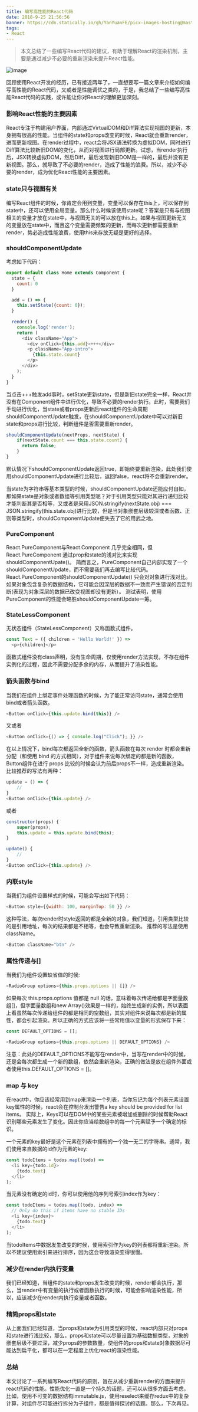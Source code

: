 ```yaml
---
title: 编写高性能的React代码
date: 2018-9-25 21:56:56
banner: https://cdn.statically.io/gh/YanYuanFE/picx-images-hosting@master/20231128/react.vrvfir1nugw.webp
tags:
- React
---
```

> 本文总结了一些编写React代码的建议，有助于理解React的渲染机制，主要是通过减少不必要的重新渲染来提升React性能。

![image](https://cdn.statically.io/gh/YanYuanFE/picx-images-hosting@master/20231128/react.vrvfir1nugw.webp)

<!--more-->

回顾使用React开发的经历，已有接近两年了，一直想要写一篇文章来介绍如何编写高性能的React代码，又或者是性能调优之类的，于是，我总结了一些编写高性能React代码的实践，或许能让你对React的理解更加深刻。

### 影响React性能的主要因素
React专注于构建用户界面，内部通过VirtualDOM和Diff算法实现视图的更新，本身拥有很高的性能。当组件的state和props改变的时候，React就会重新render，进而更新视图。在render过程中，react会将JSX语法转换为虚拟DOM，同时进行Diff算法比较新旧DOM的变化，从而对视图进行局部更新。试想，当render执行后，JSX转换虚拟DOM，然后Diff，最后发现新旧DOM是一样的，最后并没有更新视图。那么，就导致了不必要的render，造成了性能的浪费。所以，减少不必要的render，成为优化React性能的主要因素。

### state只与视图有关
编写React组件的时候，你肯定会用到变量，变量可以保存在this上，可以保存到state中，还可以使用全局变量。那么什么时候该使用state呢？答案是只有与视图相关的变量才放在state中，与视图无关的可以放在this上。如果与视图更新无关的变量放在state中，而且这个变量需要频繁的更新，而每次更新都需要重新render，势必造成性能浪费，使用this来存放无疑是更好的选择。

### shouldComponentUpdate
考虑如下代码：

``` js
export default class Home extends Component {
  state = {
    count: 0
  }

  add = () => {
    this.setState({count: 0});
  }
  
  render() {
    console.log('render');
    return (
      <div className="App">
        <div onClick={this.add}>+++</div>
        <p className="App-intro">
          {this.state.count}
        </p>
      </div>
    );
  }
}
```
当点击+++触发add事时，setState更新state，但是新旧state完全一样，React并没有在Component组件中进行优化，导致不必要的render执行。此时，需要我们手动进行优化，当state或者props更新后react组件的生命周期shouldComponentUpdate触发，在shouldComponentUpdate中可以对新旧state和props进行比较，判断组件是否需要重新render。

``` js
shouldComponentUpdate(nextProps, nextState) {
    if(nextState.count === this.state.count) {
      return false;
    }
}
```
默认情况下shouldComponentUpdate返回true，即始终要重新渲染，此处我们使用shouldComponentUpdate进行比较后，返回false，react将不会重新render。

当state为字符串等基本类型的时候，shouldComponentUpdate还能应付自如，那如果state是对象或者数组等引用类型呢？对于引用类型只能对其进行递归比较才能判断其是否相等，又或者是采用JSON.stringify(nextState.obj) === JSON.stringify(this.state.obj)进行比较，但是当对象嵌套层级较深或者函数、正则等类型时，shouldComponentUpdate便失去了它的用武之地。

### PureComponent
React.PureComponent与React.Component 几乎完全相同，但React.PureComponent 通过prop和state的浅对比来实现 shouldComponentUpate()。
简而言之，PureComponent自己内部实现了一个shouldComponentUpdate，而不需要我们再去编写比较代码。
React.PureComponent的shouldComponentUpdate() 只会对对象进行浅对比。如果对象包含复杂的数据结构，它可能会因深层的数据不一致而产生错误的否定判断(表现为对象深层的数据已改变视图却没有更新）。
测试表明，使用PureComponent的性能会略胜shouldComponentUpdate一筹。


### StateLessComponent
无状态组件（StateLessComponent）又称函数式组件。

``` js
const Text = ({ children = 'Hello World!' }) =>
  <p>{children}</p>
```
函数式组件没有class声明，没有生命周期，仅使用render方法实现，不存在组件实例化的过程，因此不需要分配多余的内存，从而提升了渲染性能。


### 箭头函数与bind
当我们在组件上绑定事件处理函数的时候，为了能正常访问state，通常会使用bind或者箭头函数。

```js
<Button onClick={this.update.bind(this)} />
```
又或者

``` js
<Button onClick={() => { console.log("Click"); }} />
```

在以上情况下，bind每次都返回全新的函数，箭头函数在每次 render 时都会重新分配（和使用 bind 的方式相同），对于组件来说每次绑定的都是新的函数，Button组件在进行 props 比较的时候会认为前后props不一样，造成重新渲染。
比较推荐的写法有两种：

``` js
update = () => {
    //
}
<Button onClick={this.update} />
```
或者
``` js
constructor(props) {
    super(props);
    this.update = this.update.bind(this);
}

update() {
    //
}
<Button onClick={this.update} />
```

### 内联style
当我们为组件设置样式的时候，可能会写出如下代码：


``` js
<Button style={{width: 100, marginTop: 50 }} />
```
这种写法，每次render时style返回的都是全新的对象，我们知道，引用类型比较的是引用地址，每次的结果都是不相等，也会导致重新渲染。
推荐的写法是使用className。
```js
<Button className="btn" />
```

### 属性传递与[]

当我们为组件设置缺省值的时候:

``` js
<RadioGroup options={this.props.options || []} />
```

如果每次 this.props.options 值都是 null 的话，意味着每次传递给<RadioGroup />都是字面量数组[]，但字面量数组和new Array()效果是一样的，始终生成新的实例，所以表面上看虽然每次传递给组件的都是相同的空数组，其实对组件来说每次都是新的属性，都会引起渲染。所以正确的方式应该将一些常用值以变量的形式保存下来：

``` js
const DEFAULT_OPTIONS = [];

<RadioGroup options={this.props.options || DEFAULT_OPTIONS} />
```
<div class="tip">
注意：此处的DEFAULT_OPTIONS不能写在render中，当写在render中的时候，还是会每次都生成一个新的数组，依然会重新渲染，正确的做法是放在组件外面或者使用this.DEFAULT_OPTIONS = []。
</div>

### map 与 key
在react中，你应该经常用到map来渲染一个列表，当你忘记为每个列表元素设置key属性的时候，react会在控制台发出警告a key should be provided for list items。
实际上，Keys可以在DOM中的某些元素被增加或删除的时候帮助React识别哪些元素发生了变化。因此你应当给数组中的每一个元素赋予一个确定的标识。

一个元素的key最好是这个元素在列表中拥有的一个独一无二的字符串。通常，我们使用来自数据的id作为元素的key:

``` js
const todoItems = todos.map((todo) =>
  <li key={todo.id}>
    {todo.text}
  </li>
);
```

当元素没有确定的id时，你可以使用他的序列号索引index作为key：

``` js
const todoItems = todos.map((todo, index) =>
  // Only do this if items have no stable IDs
  <li key={index}>
    {todo.text}
  </li>
);
```
当todoItems中数据发生改变的时候，使用索引作为key的列表都将重新渲染。所以不建议使用索引来进行排序，因为这会导致渲染变得很慢。

### 减少在render内执行变量

我们已经知道，当组件的state和props发生改变的时候，render都会执行，那么，当render中有变量的执行或者函数执行的时候，可能会影响渲染性能，所以，应该减少在render内执行变量或者函数。

### 精简props和state
从上面我们已经知道，当props和state为引用类型的时候，react内部只对props和state进行浅比较，那么，props和state可以尽量设置为基础数据类型，对象的嵌套层级不要过深，减少props的参数数量，使组件的props和state对象数据尽可能达到扁平化，都可以在一定程度上优化react的渲染性能。

### 总结

本文讨论了一系列编写React代码的原则，旨在从减少重新render的方面来提升react代码的性能。性能优化一直是一个持久的话题，还可以从很多方面去考虑，比如，使用不可变的数据结构immutable.js，使用reselect来缓存redux中的复杂计算，对组件尽可能进行拆分为子组件，都是值得探讨的话题。那么，下次再见。
